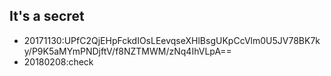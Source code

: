 ## It's a secret
- 20171130:UPfC2QjEHpFckdIOsLEevqseXHlBsgUKpCcVlm0U5JV78BK7ky/P9K5aMYmPNDjftV/f8NZTMWM/zNq4IhVLpA==
- 20180208:check 